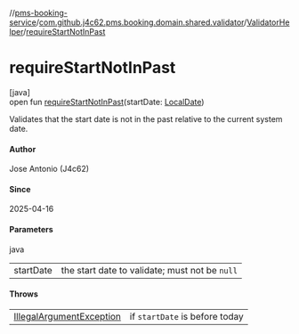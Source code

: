 //[pms-booking-service](../../../index.md)/[com.github.j4c62.pms.booking.domain.shared.validator](../index.md)/[ValidatorHelper](index.md)/[requireStartNotInPast](require-start-not-in-past.md)

# requireStartNotInPast

[java]\
open fun [requireStartNotInPast](require-start-not-in-past.md)(startDate: [LocalDate](https://docs.oracle.com/en/java/javase/23/docs/api/java.base/java/time/LocalDate.html))

Validates that the start date is not in the past relative to the current system date.

#### Author

Jose Antonio (J4c62)

#### Since

2025-04-16

#### Parameters

java

| | |
|---|---|
| startDate | the start date to validate; must not be `null` |

#### Throws

| | |
|---|---|
| [IllegalArgumentException](https://docs.oracle.com/en/java/javase/23/docs/api/java.base/java/lang/IllegalArgumentException.html) | if `startDate` is before today |